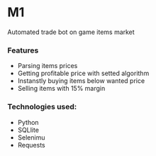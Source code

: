 # M1 
Automated trade bot on game items market 


### Features
* Parsing items prices 
* Getting profitable price with setted algorithm 
* Instanstly buying items below wanted price 
* Selling items with 15% margin


### Technologies used:
* Python
* SQLlite
* Selenimu
* Requests 

